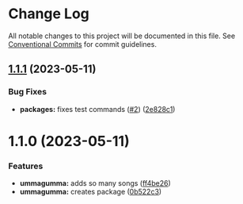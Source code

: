# Change Log

All notable changes to this project will be documented in this file.
See [Conventional Commits](https://conventionalcommits.org) for commit guidelines.

## [1.1.1](https://github.com/convidera/learning-lerna/compare/@convidera/ummagumma@1.1.0...@convidera/ummagumma@1.1.1) (2023-05-11)


### Bug Fixes

* **packages:** fixes test commands ([#2](https://github.com/convidera/learning-lerna/issues/2)) ([2e828c1](https://github.com/convidera/learning-lerna/commit/2e828c1eca9826f3d7e264d0d46e3427608a136b))





# 1.1.0 (2023-05-11)


### Features

* **ummagumma:** adds so many songs ([ff4be26](https://github.com/convidera/learning-lerna/commit/ff4be265b3f41bd83e84a0a4cf494c17758662c5))
* **ummagumma:** creates package ([0b522c3](https://github.com/convidera/learning-lerna/commit/0b522c37c27606ac47c95a8314708286f9258a89))
